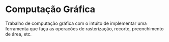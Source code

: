 # Computação Gráfica

Trabalho de computação gráfica com o intuito de implementar uma ferramenta que faça as operacões de rasterização, recorte, preenchimento de área, etc.

